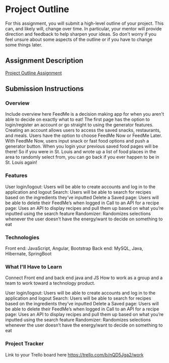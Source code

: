 # Project Outline
For this assignment, you will submit a high-level outline of your project. This can, and likely will, change over time. In particular, your mentor will provide direction and feedback to help sharpen your ideas. So don't worry if you feel unsure about some aspects of the outline or if you have to change some things later.

## Assignment Description
[Project Outline Assignment](https://education.launchcode.org/liftoff/modules/assignments/project-outline)

## Submission Instructions

### Overview
Include overview here
FeedMe is a decision making app for when you aren't able to decide on exactly what to eat! The first page has the option to login/register an account or go straight to using the generator features. Creating an account allows users to access the saved snacks, restaurants, and meals. Users have the option to choose FeedMe Now or FeedMe Later. With FeedMe Now, users input snack or fast food options and push a generator button. When you login your previous saved food pages will be there! So if you were in St. Louis and wrote up a list of food places in the area to randomly select from, you can go back if you ever happen to be in St. Louis again!

### Features
User login/logout: Users will be able to create accounts and log in to the application and logout
Search: Users will be able to search for recipes based on the ingredients they’ve inputted
Delete a Saved page: Users will be able to delete their FeedMe’s when logged in
Call to an API for a recipe page: Uses an API to display recipes and pull them up based on what you’re inputted using the search feature
Randomizer: Randomizes selections whenever the user doesn’t have the energy/want to decide on something to eat

### Technologies
Front end: JavaScript, Angular, Bootstrap
Back end: MySQL, Java, Hibernate, SpringBoot


### What I'll Have to Learn
Connect Front end and back end java and JS
How to work as a group and a team to work toward a technology product.

User login/logout: Users will be able to create accounts and log in to the application and logout
Search: Users will be able to search for recipes based on the ingredients they’ve inputted
Delete a Saved page: Users will be able to delete their FeedMe’s when logged in
Call to an API for a recipe page: Uses an API to display recipes and pull them up based on what you’re inputted using the search feature
Randomizer: Randomizes selections whenever the user doesn’t have the energy/want to decide on something to eat


### Project Tracker
Link to your Trello board here
https://trello.com/b/nQD5Jga2/work
